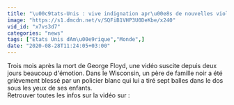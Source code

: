 ```yaml
---
title: "\u00c9tats-Unis : vive indignation apr\u00e8s de nouvelles violences polici\u00e8res"
image: "https://s1.dmcdn.net/v/SQFiB1VHP3U0DeKbe/x240"
vid_id: "x7vs3d7"
categories: "news"
tags: ["Etats Unis dAm\u00e9rique","Monde",]
date: "2020-08-28T11:24:05+03:00"
---
```

Trois mois après la mort de George Floyd, une vidéo suscite depuis deux jours beaucoup d'émotion. Dans le Wisconsin, un père de famille noir a été grièvement blessé par un policier blanc qui lui a tiré sept balles dans le dos sous les yeux de ses enfants.  <br>Retrouver toutes les infos sur la vidéo sur : 
